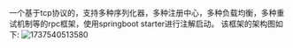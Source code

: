一个基于tcp协议的，支持多种序列化器，多种注册中心，多种负载均衡，多种重试机制等的rpc框架，使用springboot starter进行注解启动。
该框架的架构图如下:
![1737540513580](https://github.com/user-attachments/assets/b763ce6c-a0f8-4c9d-a25c-7e66f48796a4)

